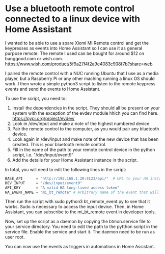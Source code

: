 # Use a bluetooth remote control connected to a linux device with Home Assistant

I wanted to be able to use a spare Xiomi MI Remote control and get the keypresses as events into Home Assistant so I can use it as general purpose remote. The remote I used can be bought for around $12 on banggood.com or wish.com.  https://www.wish.com/product/5f9a27f4f2a9e4083c908f7b?share=web

I paired the remote control with a NUC running Ubuntu that I use as a media player, but a Raspberry Pi or any other maching running a linux OS should work. I then wrote a simple python3 script to listen to the remote keypress events and send the events to Home Assistant.

To use the script, you need to:
1. Install the dependencies in the script. They should all be present on your system with the exception of the evdev module hhich you can find here. https://pypi.org/project/evdev/
1. Look in /dev/input and make a note of the highest numbered device
2. Pair the remote control to the computer, as you would pair any bluetooth device.
3. Look again in /dev/input and make note of the new device that has been created. This is your bluetooth remote control.
4. Fill in the name of the path to your remote control device in the python script, i.e. "/dev/input/event9"
5. Add the details for your Home Assistant instance in the script.

In total, you will need to edit the following lines in the script:
````python
BASE_API      = "http://192.168.1.20:8123/api/"  # URL to your HA instance.
DEV_INPUT     = "/dev/input/event9"             
API_KEY       = "A valid HA long-lived access token"
HA_EVENT_NAME = "mi_bt_remote" # Arbitrary name of the event that will get fired.
````

Then run the script with sudo python3 bt_remote_event.py to see that it works. Sudo is necessary to access the input device. Then, in Home Assistant, you can subscribe to the mi_bt_remote event in developer tools.

Now, set up the script as a daemon by copying the btmon.service file to your service directory. You need to edit the path to the pytthon script in the service file. Enable the service and start it. The daemon need to be run as user root.

You can now use the events as triggers in automations in Home Assistant.
